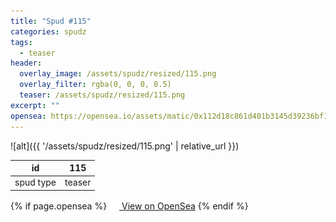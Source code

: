 ```yaml
---
title: "Spud #115"
categories: spudz
tags:
  - teaser
header:
  overlay_image: /assets/spudz/resized/115.png
  overlay_filter: rgba(0, 0, 0, 0.5)
  teaser: /assets/spudz/resized/115.png
excerpt: ""
opensea: https://opensea.io/assets/matic/0x112d18c861d401b3145d39236bf149f01e18beed/115
---
```

![alt]({{ '/assets/spudz/resized/115.png' | relative_url }})

| id | 115 |
|-|-|
| spud type | teaser |

{% if page.opensea %}
<a href="{{page.opensea}}" class="btn btn--info" onclick="window.open(this.href, '_blank'); return false;"><img src="/assets/images/opensea.svg" width="16px"><span>  View on OpenSea</span></a>
{% endif %}
